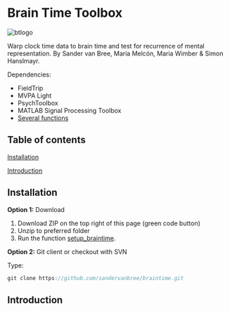# Brain Time Toolbox

![btlogo](https://i.imgur.com/cjhrUnt.png)

Warp clock time data to brain time and test for recurrence of mental representation. By Sander van Bree, María Melcón, Maria Wimber & Simon Hanslmayr.

Dependencies:
- FieldTrip
- MVPA Light
- PsychToolbox
- MATLAB Signal Processing Toolbox
- [Several functions](dependencies)

## Table of contents
[Installation](#installation)

[Introduction](#introduction)

## Installation
**Option 1:** Download

1. Download ZIP on the top right of this page (green code button)
2. Unzip to preferred folder
3. Run the function [setup_braintime](setup).

**Option 2:** Git client or checkout with SVN

Type:
```java
git clone https://github.com/sandervanbree/braintime.git
```

## Introduction

